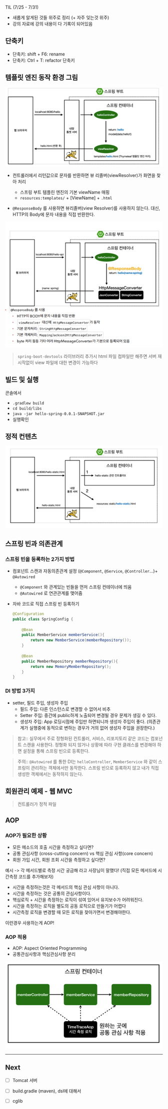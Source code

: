 TIL (7/25 - 7/31)

* 새롭게 알게된 것들 위주로 정리 (+ 자주 잊는것 위주)
* 강의 자료에 강의 내용이 다 기록이 되어있음



## 단축키

* 단축키: shift + F6: rename
* 단축키: Ctrl + T: refactor 단축키



## 템플릿 엔진 동작 환경 그림

![템플릿 엔진 동작 환경](https://github.com/minhee0327/daou-be-study/blob/main/spring-intro/src/main/resources/static/%EC%8A%A4%ED%81%AC%EB%A6%B0%EC%83%B7%202022-07-30%20%EC%98%A4%EC%A0%84%208.43.13.png)

* 컨트롤러에서 리턴값으로 문자를 반환하면 뷰 리졸버(viewResolver)가 화면을 찾아 처리
  * 스프링 부트 템플린 엔진의 기본 viewName 매핑
  * `resources:templates/` + [ViewName] + `.html`

* `@ResponseBody` 를 사용하면 뷰리졸버(view Resolver)를 사용하지 않는다.
  대신, HTTP의 Body에 문자 내용을 직접 반환한다.



![@ResponseBody 사용원리](https://github.com/minhee0327/daou-be-study/blob/main/spring-intro/src/main/resources/static/%EC%8A%A4%ED%81%AC%EB%A6%B0%EC%83%B7%202022-07-30%20%EC%98%A4%EC%A0%84%208.51.53.png)

> `spring-boot-devtools` 라이브러리 추가시 html 파일 컴파일만 해주면 서버 재시작없이 view 파일에 대한 변경이 가능하다



## 빌드 및 실행

콘솔에서

* `.gradlew build`
* `cd build/libs`
* `java -jar hello-spring-0.0.1-SNAPSHOT.jar`
* 실행확인





## 정적 컨텐츠

![정적컨텐츠 이미지](https://github.com/minhee0327/daou-be-study/blob/main/spring-intro/src/main/resources/static/%EC%8A%A4%ED%81%AC%EB%A6%B0%EC%83%B7%202022-07-30%20%EC%98%A4%EC%A0%84%208.48.55.png)





## 스프링 빈과 의존관계

### 스프링 빈을 등록하는 2가지 방법

- 컴포넌트 스캔과 자동의존관계 설정 (`@Component`, `@Service`, `@Controller`...)+ `@Autowired`

  - `@Component` 와 관계있는 빈들을 먼저 스프링 컨테이너에 띄움
  - `@Autowired` 로 연관관계를 맺어줌

- 자바 코드로 직접 스프링 빈 등록하기

  ```java
  @Configuration
  public class SpringConfig {
      
      @Bean
      public MemberService memberService(){
          return new MemberService(memberRepository());
      }
      
      @Bean
      public MemberRepository memberRepository(){
          return new MemoryMemberRepository(); 
      }
  }
  
  ```

  

### DI 방법 3가지

* setter, 필드 주입, 생성자 주입
  * 필드 주입: 다른 인스턴스로 변경할 수 없어서 비추
  * Setter 주입: 중간에 public하게 노출되어 변경될 경우 문제가 생길 수 있다.
  * 생성자 주입:  App 로딩시점에 주입만 하면되니까 생성자 주입이 좋다. (의존관계가 실행중에 동적으로 변하는 경우가 거의 없어 생성자 주입을 권장한다.)



> 참고:: 실무에서 주로 정형화된 컨트롤러, 서비스, 리포지토리 같은 코드는 컴포넌트 스캔을 사용한다.
> 정형화 되지 않거나 상황에 따라 구현 클래스를 변경해야 하면 설정을 통해 스프링 빈으로 등록한다.

> 주의:: `@Autowired` 를 통한 DI는 `helloController`, `MemberService` 와 같이 
> 스프링이 관리하는 객체에서만 동작한다. 스프링 빈으로 등록하지 않고 내가 직접 생성한 객체에서는 동작하지 않는다.





## 회원관리 예제 - 웹 MVC

> 컨트롤러가 정적 파일





## AOP

### AOP가 필요한 상황

* 모든 메소드의 호출 시간을 측정하고 싶다면?
* 공통 관심사항 (cross-cutting concern) vs 핵심 관심 사항(core concern)
* 회원 가입 시간, 회원 조회 시간을 측정하고 싶다면?



예시 -> 각 메서드별로 측정 시간 궁금해 라고 사장님이 말했다! (직접 모든 메서드에 시간측정 코드를 추가해보자)

* 시간을 측정하는것은 각 메서드의 핵심 관심 사항이 아니다.
* 시간을 측정하는 것은 공통의 관심사항이다.
* 핵심로직 + 시간을 측정하는 로직이 섞여 있어서 유지보수가 어려워진다.
* 시간을 측정하는 로직을 별도의 공동 로직으로 만들기가 어렵다
* 시간측정 로직을 변경할 때 모든 로직을 찾아가면서 변경해야한다.



이런경우 사용하는게 AOP!

### AOP 적용

* AOP: Aspect Oriented Programming
* 공통관심사항과 핵심관심사항 분리

![스크린샷 2022-07-30 오후 1.26.05](https://github.com/minhee0327/daou-be-study/blob/main/spring-intro/src/main/resources/static/%EC%8A%A4%ED%81%AC%EB%A6%B0%EC%83%B7%202022-07-30%20%EC%98%A4%ED%9B%84%201.26.05.png)

---



## Next

- [ ] Tomcat 서버
- [ ] build.gradle (maven), dsl에 대해서
- [ ] cglib



